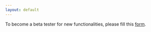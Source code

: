 ```yaml
---
layout: default
---
```


To become a beta tester for new functionalities, please fill this [form](https://forms.gle/cJBE4Jjqkrh8djJX8).

